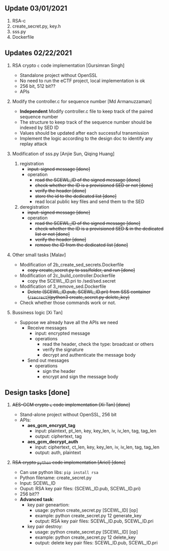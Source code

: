 ## Update 03/01/2021
1.  RSA-c
2.  create_secret.py, key.h
3.  sss.py
4.  Dockerfile

## Updates 02/22/2021
1. RSA crypto `c` code implementation [Gursimran Singh]
   - Standalone project without OpenSSL
   - No need to run the eCTF project, local implementation is ok
   - 256 bit, 512 bit??
   - APIs

2. Modify the controller.c for sequence number [Md Armanuzzaman]
   - **Independent** Modify controller.c file to keep track of the paired sequence number
   - The structure to keep track of the sequence number should be indexed by SED ID
   - Values should be updated after each successful transmission
   - Implement the logic according to the design doc to identify any replay attack

3. Modification of sss.py [Anjie Sun, Qiqing Huang]
   1. registration  
       - <del>input: signed message [done]
       - operation
         - <del>read the SCEWL_ID of the signed message [done]
         - <del>check whether the ID is a provisioned SED or not [done]
         - <del>verify the header [done]
         - <del>store the id to the dedicated list [done]
         - read local public key files and send them to the SED
   2. deregistration
       - <del>input: signed message [done]
       - operation
         - <del>read the SCEWL_ID of the signed message [done] 
         - <del>check whether the ID is a provisioned SED & in the dedicated list or not [done]
         - <del>verify the header [done]
         - <del>remove the ID from the dedicated list [done]

4. Other small tasks [Malav]
   - Modification of 2b_create_sed_secrets.Dockerfile
      - <del>copy create_secret.py to sss/folder, and run [done]
   - Modification of 2c_build_controller.Dockerfile
      - copy the SCEWL_ID.pri to /sed/sed.secret
   - Modification of 3_remove_sed.Dockerfile
      - <del>Delete (SCEWL_ID.pub, SCEWL_ID.pri) from SSS container (`/secrect`)(python3 create_secret.py delete_key)
   - Check whether those commands work or not.

5. Bussiness logic [Xi Tan]
   - Suppose we already have all the APIs we need
     - Receive messages
       - input: encrypted message
       - operations
         - read the header, check the type: broadcast or others
         - verify the signature
         - decrypt and authenticate the message body
     - Send out messages
       - operations
         - sign the header
         - encrypt and sign the message body

## Design tasks [done]

1. <del>AES-GCM crypto `c` code implementation [Xi Tan] [done]
   - Stand-alone project without OpenSSL, 256 bit
   - APIs: 
     - **aes_gcm_encrypt_tag**
       - input: plaintext, pt_len, key, key_len, iv, iv_len, tag, tag_len
       - output: ciphertext, tag
     - **aes_gcm_decrypt_auth**
       - input: ciphertext, ct_len, key, key_len, iv, iv_len, tag, tag_len
       - output: auth, plaintext

2. <del>RSA crypto `python` code implementation [Ariel] [done]
   - Can use python libs: `pip install rsa`
   - Python filename: create_secret.py
   - Input: SCEWL_ID
   - Ouput: RSA key pair files: (SCEWL_ID.pub, SCEWL_ID.pri)
   - 256 bit??
   - **Advanced task**:
     - key pair geneartion:
       - usage: python create_secret.py [SCEWL_ID] [op]
       - example: python create_secret.py 12 generate_key
       - output: RSA key pair files: SCEWL_ID.pub, SCEWL_ID.pri
     - key pair destroy:
       - usage: python create_secret.py [SCEWL_ID] [op]
       - example: python create_secret.py 12 delete_key
       - output: delete key pair files: SCEWL_ID.pub, SCEWL_ID.pri

